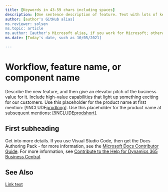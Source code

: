 ```yaml
---
title: [Keywords in 43-59 chars including spaces]
description: [One sentence description of feature. Text with lots of keywords for search engines to find.]
author: [author's GitHub alias]
ms.reviewer: solsen
ms.topic: article
ms.author: [author's Microsoft alias, if you work for Microsoft; otherwise solsen]
ms.date: [Today's date, such as 10/05/2021]

---
```


# Workflow, feature name, or component name

Describe the new feature, and then give an elevator pitch of the business value for it. Include high-value capabilities that light up something exciting for our customers. Use this placeholder for the product name at first mention: [!INCLUDE[prodlong](../developer/includes/prodlong.md)]. Use this placeholder for the product name at subsequent mentions: [!INCLUDE[prodshort](../developer/includes/prodshort.md)].  

## First subheading
Get into more details. If you use Visual Studio Code, then get the Docs Authoring Pack - for more information, see the [Microsoft Docs Contributor Guide](/contribute/). For more information, see [Contribute to the Help for Dynamics 365 Business Central](https://docs.microsoft.com/en-us/dynamics365/business-central/dev-itpro/help/contributor-guide).  

## See Also

[Link text]()  